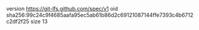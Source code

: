 version https://git-lfs.github.com/spec/v1
oid sha256:99c24c9f4685aafa95ec5ab61b86d2c69121087144ffe7393c4b6712c2df2f25
size 13
